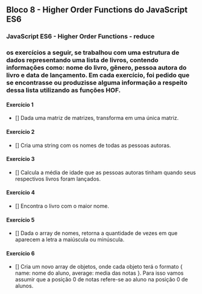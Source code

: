 ## Bloco 8 - Higher Order Functions do JavaScript ES6
### JavaScript ES6 - Higher Order Functions - reduce

### os exercícios a seguir, se trabalhou com uma estrutura de dados representando uma lista de livros, contendo informações como: nome do livro, gênero, pessoa autora do livro e data de lançamento. Em cada exercício, foi pedido que se encontrasse ou produzisse alguma informação a respeito dessa lista utilizando as funções HOF.

#### Exercício 1
- [] Dada uma matriz de matrizes, transforma em uma única matriz.

#### Exercício 2
- [] Cria uma string com os nomes de todas as pessoas autoras.

#### Exercício 3
- [] Calcula a média de idade que as pessoas autoras tinham quando seus respectivos livros foram lançados.

#### Exercício 4
- [] Encontra o livro com o maior nome.

#### Exercício 5
- [] Dada o array de nomes, retorna a quantidade de vezes em que aparecem a letra a maiúscula ou minúscula.

#### Exercício 6
- [] Cria um novo array de objetos, onde cada objeto terá o formato { name: nome do aluno, average: media das notas }. Para isso vamos assumir que a posição 0 de notas refere-se ao aluno na posição 0 de alunos.